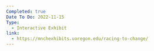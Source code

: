 ```yaml
---
Completed: true
Date To Do: 2022-11-15
Type:
  - Interactive Exhibit
link:
  - https://mnchexhibits.uoregon.edu/racing-to-change/
---
```

